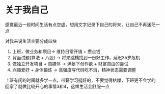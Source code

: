 # 关于我自己
感觉最近一段时间生活有点空虚，想用文字记录下自己的将来，让自己不再迷茫一点

对我来说生活主要分成四块
1. 上班，做业务和项目-> 维持日常开销 + 攒点钱  
2. 背面试题(算法 + 八股) -> 将来跳槽找到一份好工作，延迟35岁危机  
3. 做独立开发项目 + 自媒体 -> 满足下创作欲 + 财富自由的尝试  
4. 兴趣爱好 + 身体锻炼 -> 高强度写代码吃不消，精神状态需要调整   

上班有闲的时间就多学一点，带薪学习挺好的，不要觉得枯燥，下班更不会学的   
回家了就做比较开心的事情3和4，这样生活会舒服一点

